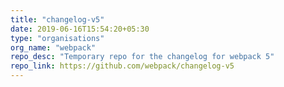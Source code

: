 ```yaml
---
title: "changelog-v5"
date: 2019-06-16T15:54:20+05:30
type: "organisations"
org_name: "webpack"
repo_desc: "Temporary repo for the changelog for webpack 5"
repo_link: https://github.com/webpack/changelog-v5
---
```

